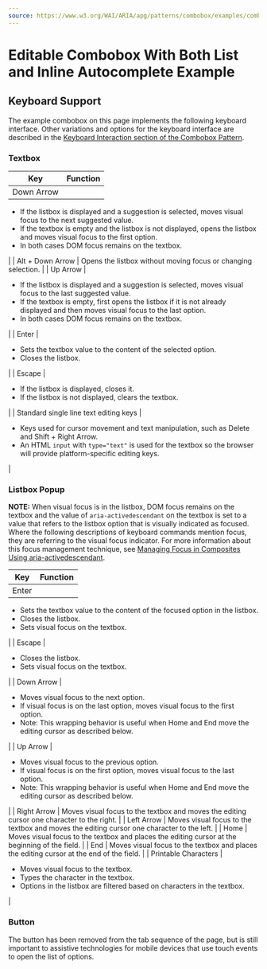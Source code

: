 ```yaml
---
source: https://www.w3.org/WAI/ARIA/apg/patterns/combobox/examples/combobox-autocomplete-both/
---
```

Editable Combobox With Both List and Inline Autocomplete Example
================================================================

Keyboard Support
----------------

The example combobox on this page implements the following keyboard interface. Other variations and options for the keyboard interface are described in the [Keyboard Interaction section of the Combobox Pattern](https://www.w3.org/WAI/ARIA/apg/patterns/combobox/#keyboard_interaction).

### Textbox

| Key | Function |
| --- | --- |
| Down Arrow | 
*   If the listbox is displayed and a suggestion is selected, moves visual focus to the next suggested value.
*   If the textbox is empty and the listbox is not displayed, opens the listbox and moves visual focus to the first option.
*   In both cases DOM focus remains on the textbox.

 |
| Alt + Down Arrow | Opens the listbox without moving focus or changing selection. |
| Up Arrow | 

*   If the listbox is displayed and a suggestion is selected, moves visual focus to the last suggested value.
*   If the textbox is empty, first opens the listbox if it is not already displayed and then moves visual focus to the last option.
*   In both cases DOM focus remains on the textbox.

 |
| Enter | 

*   Sets the textbox value to the content of the selected option.
*   Closes the listbox.

 |
| Escape | 

*   If the listbox is displayed, closes it.
*   If the listbox is not displayed, clears the textbox.

 |
| Standard single line text editing keys | 

*   Keys used for cursor movement and text manipulation, such as Delete and Shift + Right Arrow.
*   An HTML `input` with `type="text"` is used for the textbox so the browser will provide platform-specific editing keys.

 |

### Listbox Popup

**NOTE:** When visual focus is in the listbox, DOM focus remains on the textbox and the value of `aria-activedescendant` on the textbox is set to a value that refers to the listbox option that is visually indicated as focused. Where the following descriptions of keyboard commands mention focus, they are referring to the visual focus indicator. For more information about this focus management technique, see [Managing Focus in Composites Using aria-activedescendant](https://www.w3.org/WAI/ARIA/apg/practices/keyboard-interface/#kbd_focus_activedescendant).

| Key | Function |
| --- | --- |
| Enter | 
*   Sets the textbox value to the content of the focused option in the listbox.
*   Closes the listbox.
*   Sets visual focus on the textbox.

 |
| Escape | 

*   Closes the listbox.
*   Sets visual focus on the textbox.

 |
| Down Arrow | 

*   Moves visual focus to the next option.
*   If visual focus is on the last option, moves visual focus to the first option.
*   Note: This wrapping behavior is useful when Home and End move the editing cursor as described below.

 |
| Up Arrow | 

*   Moves visual focus to the previous option.
*   If visual focus is on the first option, moves visual focus to the last option.
*   Note: This wrapping behavior is useful when Home and End move the editing cursor as described below.

 |
| Right Arrow | Moves visual focus to the textbox and moves the editing cursor one character to the right. |
| Left Arrow | Moves visual focus to the textbox and moves the editing cursor one character to the left. |
| Home | Moves visual focus to the textbox and places the editing cursor at the beginning of the field. |
| End | Moves visual focus to the textbox and places the editing cursor at the end of the field. |
| Printable Characters | 

*   Moves visual focus to the textbox.
*   Types the character in the textbox.
*   Options in the listbox are filtered based on characters in the textbox.

 |

### Button

The button has been removed from the tab sequence of the page, but is still important to assistive technologies for mobile devices that use touch events to open the list of options.